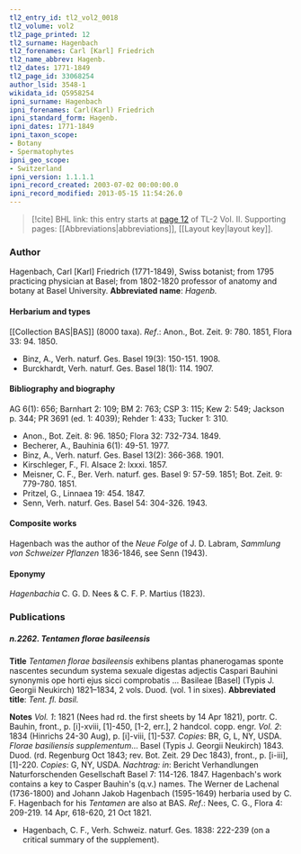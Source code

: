```yaml
---
tl2_entry_id: tl2_vol2_0018
tl2_volume: vol2
tl2_page_printed: 12
tl2_surname: Hagenbach
tl2_forenames: Carl [Karl] Friedrich
tl2_name_abbrev: Hagenb.
tl2_dates: 1771-1849
tl2_page_id: 33068254
author_lsid: 3548-1
wikidata_id: Q5958254
ipni_surname: Hagenbach
ipni_forenames: Carl(Karl) Friedrich
ipni_standard_form: Hagenb.
ipni_dates: 1771-1849
ipni_taxon_scope: 
- Botany
- Spermatophytes
ipni_geo_scope: 
- Switzerland
ipni_version: 1.1.1.1
ipni_record_created: 2003-07-02 00:00:00.0
ipni_record_modified: 2013-05-15 11:54:26.0
---
```



> [!cite] BHL link: this entry starts at [page 12](https://www.biodiversitylibrary.org/page/33068254) of TL-2 Vol. II.
> Supporting pages: [[Abbreviations|abbreviations]], [[Layout key|layout key]].

### Author

Hagenbach, Carl \[Karl\] Friedrich (1771-1849), Swiss botanist; from 1795 practicing physician at Basel; from 1802-1820 professor of anatomy and botany at Basel University. 
**Abbreviated name**: *Hagenb.*

#### Herbarium and types

[[Collection BAS|BAS]] (8000 taxa).
*Ref*.: Anon., Bot. Zeit. 9: 780. 1851, Flora 33: 94. 1850.
- Binz, A., Verh. naturf. Ges. Basel 19(3): 150-151. 1908.
- Burckhardt, Verh. naturf. Ges. Basel 18(1): 114. 1907.

#### Bibliography and biography

AG 6(1): 656; Barnhart 2: 109; BM 2: 763; CSP 3: 115; Kew 2: 549; Jackson p. 344; PR 3691 (ed. 1: 4039); Rehder 1: 433; Tucker 1: 310.
- Anon., Bot. Zeit. 8: 96. 1850; Flora 32: 732-734. 1849.
- Becherer, A., Bauhinia 6(1): 49-51. 1977.
- Binz, A., Verh. naturf. Ges. Basel 13(2): 366-368. 1901.
- Kirschleger, F., Fl. Alsace 2: lxxxi. 1857.
- Meisner, C. F., Ber. Verh. naturf. ges. Basel 9: 57-59. 1851; Bot. Zeit. 9: 779-780. 1851.
- Pritzel, G., Linnaea 19: 454. 1847.
- Senn, Verh. naturf. Ges. Basel 54: 304-326. 1943.

#### Composite works

Hagenbach was the author of the *Neue Folge* of J. D. Labram, *Sammlung von Schweizer Pflanzen* 1836-1846, see Senn (1943).

#### Eponymy

*Hagenbachia* C. G. D. Nees & C. F. P. Martius (1823).

### Publications

##### n.2262. Tentamen florae basileensis

**Title**
*Tentamen florae basileensis* exhibens plantas phanerogamas sponte nascentes secundum systema sexuale digestas adjectis Caspari Bauhini synonymis ope horti ejus sicci comprobatis ... Basileae \[Basel\] (Typis J. Georgii Neukirch) 1821–1834, 2 vols. Duod. (vol. 1 in sixes).
**Abbreviated title**: *Tent. fl. basil.*

**Notes**
*Vol. 1*: 1821 (Nees had rd. the first sheets by 14 Apr 1821), portr. C. Bauhin, front., p. \[i\]-xviii, \[1\]-450, \[1-2, err.\], 2 handcol. copp. engr.
*Vol. 2*: 1834 (Hinrichs 24-30 Aug), p. \[i\]-viii, \[1\]-537. *Copies*: BR, G, L, NY, USDA.
*Florae basiliensis supplementum*... Basel (Typis J. Georgii Neukirch) 1843. Duod. (rd. Regenburg Oct 1843; rev. Bot. Zeit. 29 Dec 1843), front., p. \[i-iii\], \[1\]-220. *Copies*: G, NY, USDA.
*Nachtrag: in*: Bericht Verhandlungen Naturforschenden Gesellschaft Basel 7: 114-126. 1847.
Hagenbach's work contains a key to Casper Bauhin's (q.v.) names. The Werner de Lachenal (1736-1800) and Johann Jakob Hagenbach (1595-1649) herbaria used by C. F. Hagenbach for his *Tentamen* are also at BAS.
*Ref*.: Nees, C. G., Flora 4: 209-219. 14 Apr, 618-620, 21 Oct 1821.
- Hagenbach, C. F., Verh. Schweiz. naturf. Ges. 1838: 222-239 (on a critical summary of the supplement).

